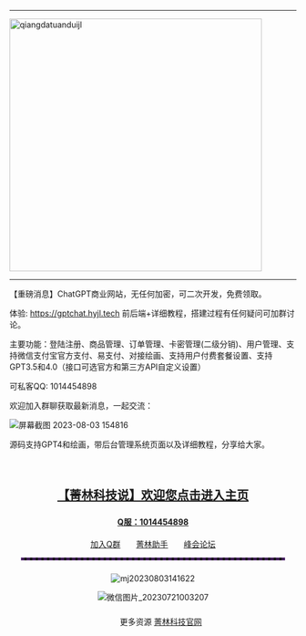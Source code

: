 -----------------------------------------------------------------------------------------------------------------------------------------------

<img width="443" alt="qiangdatuanduijl" src="https://github.com/ahaiyun/ChatGPT-Project/assets/105539354/ded71398-6703-46de-bb6a-557b774b5395">

-----------------------------------------------------------------------------------------------------------------------------------------------

【重磅消息】ChatGPT商业网站，无任何加密，可二次开发，免费领取。

体验: https://gptchat.hyjl.tech  前后端+详细教程，搭建过程有任何疑问可加群讨论。

主要功能：登陆注册、商品管理、订单管理、卡密管理(二级分销)、用户管理、支持微信支付宝官方支付、易支付、对接绘画、支持用户付费套餐设置、支持GPT3.5和4.0（接口可选官方和第三方API自定义设置）

可私客QQ: 1014454898

欢迎加入群聊获取最新消息，一起交流：

![屏幕截图 2023-08-03 154816](https://github.com/ahaiyun/ChatGPT-Project/assets/105539354/11495335-d590-4cbb-88bd-96b7c978c72e)

源码支持GPT4和绘画，带后台管理系统页面以及详细教程，分享给大家。

<div style="text-align: center; padding: 20px;">
  <h2 style="color:red;"><a href="https://navi.jhmajor.cn" target="_blank">【菁林科技说】欢迎您</a><a href="https://navi.jhmajor.cn" target="_blank">点击进入主页</a></h2>
<h3 style="color:red;"></h3>
  <h4 <p style="color:black;"><a href="http://wpa.qq.com/msgrd?v=3&uin=1014454898&site=qq&menu=yes" target="_blank">Q服：1014454898</a></p>
  </h4>
  <div> 
  </div>
  <div>
    <a href="https://qm.qq.com/cgi-bin/qm/qr?k=fXCN3tsKabXb5P935KNB9zkoNGoh_gWO&jump_from=webapi&authKey=oipyB+rk5hL5uvPC0pWlVEmowh6j0e46jF3LfLsmF5P2Nc0W7rciPxZ1y0DYq6ef" class="button" onmouseover="this.style.backgroundColor='green'" onmouseout="this.style.backgroundColor='orange'">加入Q群</a>&nbsp;&nbsp;&nbsp;&nbsp;&nbsp;&nbsp;
    <a href="https://chatgpt.jjh.ink/" class="button" onmouseover="this.style.backgroundColor='red'" onmouseout="this.style.backgroundColor='crimson'">菁林助手</a>&nbsp;&nbsp;&nbsp;&nbsp;&nbsp;&nbsp;
    <a href="https://www.jjh.ink/" class="button" onmouseover="this.style.backgroundColor='red'" onmouseout="this.style.backgroundColor='crimson'">峰会论坛</a>
  </div>
<div>
  <hr style="border:2px dashed hsla(275,58%,45%,0.56)">
</div>

#### 
<h3 style="color:red"><a href="https://navi.jhmajor.cn" target="_blank"></a>
</h3>
<h3 style="color:red"><a href="https://navi.jhmajor.cn" target="_blank"></a>
</h3>

#### 
![mj20230803141622](https://github.com/ahaiyun/ChatGPT-Project/assets/105539354/8e164738-c52a-4f3c-b051-2999ef77711c)

![微信图片_20230721003207](https://github.com/ahaiyun/ChatGPT-Project/assets/105539354/b7ad3541-45dd-444f-be95-744e9958877c)


<h3 style="color:red"></h3>

  <div>
&nbsp;&nbsp;&nbsp;&nbsp;&nbsp;&nbsp;
更多资源
    <a href="https://navi.jhmajor.cn/" class="button" onmouseover="this.style.backgroundColor='red'" onmouseout="this.style.backgroundColor='crimson'">菁林科技官网</a>
  </div>










